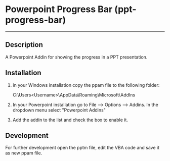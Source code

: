 Powerpoint Progress Bar (ppt-progress-bar)
================
---

## Description ##
A Powerpoint Addin for showing the progress in a PPT presentation.

 
## Installation ##

1. in your Windows installation copy the ppam file to the following folder: 

     C:\Users\<Username>\AppData\Roaming\Microsoft\AddIns

2. In your Powerpoint installation go to File --> Options --> Addins. In the dropdown menu select "Powerpoint Addins" 


3. Add the addin to the list and check the box to enable it.

## Development ##
For further development open the pptm file, edit the VBA code and save it as new ppam file.
